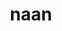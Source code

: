 ---
category: 4-letters
denotation: null
name: naan
reference_link: https://www.etymonline.com/word/naan
root_language: null
root_name: null
title: naan
type: free
word_sums:
- respelling: naan
  sum: 'Naan + '
---